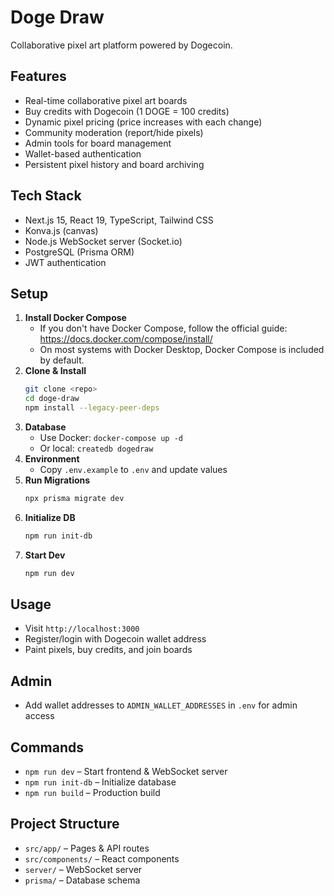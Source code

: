 # Doge Draw

Collaborative pixel art platform powered by Dogecoin.

## Features
- Real-time collaborative pixel art boards
- Buy credits with Dogecoin (1 DOGE = 100 credits)
- Dynamic pixel pricing (price increases with each change)
- Community moderation (report/hide pixels)
- Admin tools for board management
- Wallet-based authentication
- Persistent pixel history and board archiving

## Tech Stack
- Next.js 15, React 19, TypeScript, Tailwind CSS
- Konva.js (canvas)
- Node.js WebSocket server (Socket.io)
- PostgreSQL (Prisma ORM)
- JWT authentication

## Setup
1. **Install Docker Compose**
   - If you don't have Docker Compose, follow the official guide: https://docs.docker.com/compose/install/
   - On most systems with Docker Desktop, Docker Compose is included by default.
2. **Clone & Install**
   ```bash
   git clone <repo>
   cd doge-draw
   npm install --legacy-peer-deps
   ```
3. **Database**
   - Use Docker: `docker-compose up -d`
   - Or local: `createdb dogedraw`
4. **Environment**
   - Copy `.env.example` to `.env` and update values
5. **Run Migrations**
   ```bash
   npx prisma migrate dev
   ```
6. **Initialize DB**
   ```bash
   npm run init-db
   ```
7. **Start Dev**
   ```bash
   npm run dev
   ```

## Usage
- Visit `http://localhost:3000`
- Register/login with Dogecoin wallet address
- Paint pixels, buy credits, and join boards

## Admin
- Add wallet addresses to `ADMIN_WALLET_ADDRESSES` in `.env` for admin access

## Commands
- `npm run dev` – Start frontend & WebSocket server
- `npm run init-db` – Initialize database
- `npm run build` – Production build

## Project Structure
- `src/app/` – Pages & API routes
- `src/components/` – React components
- `server/` – WebSocket server
- `prisma/` – Database schema
